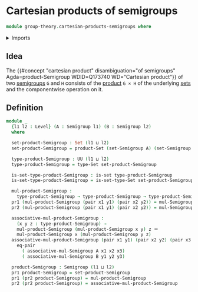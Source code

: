 # Cartesian products of semigroups

```agda
module group-theory.cartesian-products-semigroups where
```

<details><summary>Imports</summary>

```agda
open import foundation.dependent-pair-types
open import foundation.equality-cartesian-product-types
open import foundation.identity-types
open import foundation.sets
open import foundation.universe-levels

open import group-theory.semigroups
```

</details>

## Idea

The
{{#concept "cartesian product" disambiguation="of semigroups" Agda=product-Semigroup WDID=Q173740 WD="Cartesian product"}}
of two [semigroups](group-theory.semigroups.md) `G` and `H` consists of the
[product](foundation.cartesian-product-types.md) `G × H` of the underlying
[sets](foundation.sets.md) and the componentwise operation on it.

## Definition

```agda
module _
  {l1 l2 : Level} (A : Semigroup l1) (B : Semigroup l2)
  where

  set-product-Semigroup : Set (l1 ⊔ l2)
  set-product-Semigroup = product-Set (set-Semigroup A) (set-Semigroup B)

  type-product-Semigroup : UU (l1 ⊔ l2)
  type-product-Semigroup = type-Set set-product-Semigroup

  is-set-type-product-Semigroup : is-set type-product-Semigroup
  is-set-type-product-Semigroup = is-set-type-Set set-product-Semigroup

  mul-product-Semigroup :
    type-product-Semigroup → type-product-Semigroup → type-product-Semigroup
  pr1 (mul-product-Semigroup (pair x1 y1) (pair x2 y2)) = mul-Semigroup A x1 x2
  pr2 (mul-product-Semigroup (pair x1 y1) (pair x2 y2)) = mul-Semigroup B y1 y2

  associative-mul-product-Semigroup :
    (x y z : type-product-Semigroup) →
    mul-product-Semigroup (mul-product-Semigroup x y) z ＝
    mul-product-Semigroup x (mul-product-Semigroup y z)
  associative-mul-product-Semigroup (pair x1 y1) (pair x2 y2) (pair x3 y3) =
    eq-pair
      ( associative-mul-Semigroup A x1 x2 x3)
      ( associative-mul-Semigroup B y1 y2 y3)

  product-Semigroup : Semigroup (l1 ⊔ l2)
  pr1 product-Semigroup = set-product-Semigroup
  pr1 (pr2 product-Semigroup) = mul-product-Semigroup
  pr2 (pr2 product-Semigroup) = associative-mul-product-Semigroup
```
